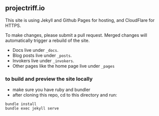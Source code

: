 ## projectriff.io
This site is using Jekyll and Github Pages for hosting, and CloudFlare for HTTPS.

To make changes, please submit a pull request. Merged changes will automatically trigger a rebuild of the site.

- Docs live under `_docs`.
- Blog posts live under `_posts`.
- Invokers live under `_invokers`.
- Other pages like the home page live under `_pages`

### to build and preview the site locally
- make sure you have ruby and bundler
- after cloning this repo, cd to this directory and run:

```
bundle install
bundle exec jekyll serve
```
